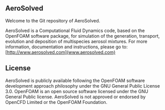 ## AeroSolved

Welcome to the Git repository of AeroSolved.

AeroSolved is a Computational Fluid Dynamics code, based on the OpenFOAM software package, for simulation of the generation, transport, evolution and deposition of multispecies aerosol mixtures. For more information, documentation and instructions, please go to:
[http://www.aerosolved.com](www.aerosolved.com)

## License

AeroSolved is publicly available following the OpenFOAM software development approach philosophy under the GNU General Public License 3.0. OpenFOAM is an open source software licensed under the GNU General Public license. AeroSolved is not approved or endorsed by OpenCFD Limited or the OpenFOAM Foundation.
